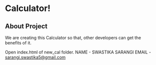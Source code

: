 
# Calculator!

## About Project

We are creating this Calculator so that, other developers can get the benefits of it.

Open index.html of new_cal folder.
NAME - SWASTIKA SARANGI
EMAIL - sarangi.swastika5@gmail.com
